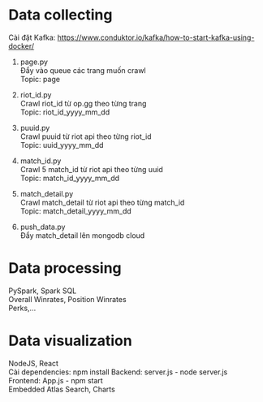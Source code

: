 # Data collecting
Cài đặt Kafka: https://www.conduktor.io/kafka/how-to-start-kafka-using-docker/

1. page.py\
Đẩy vào queue các trang muốn crawl\
Topic: page

2. riot_id.py\
Crawl riot_id từ op.gg theo từng trang\
Topic: riot_id_yyyy_mm_dd

3. puuid.py\
Crawl puuid từ riot api theo từng riot_id\
Topic: uuid_yyyy_mm_dd

4. match_id.py\
Crawl 5 match_id từ riot api theo từng uuid\
Topic: match_id_yyyy_mm_dd

5. match_detail.py\
Crawl match_detail từ riot api theo từng match_id\
Topic: match_detail_yyyy_mm_dd

6. push_data.py\
Đẩy match_detail lên mongodb cloud


# Data processing
PySpark, Spark SQL\
Overall Winrates, Position Winrates\
Perks,...

# Data visualization
NodeJS, React\
Cài dependencies: npm install
Backend: server.js - node server.js\
Frontend: App.js - npm start\
Embedded Atlas Search, Charts

